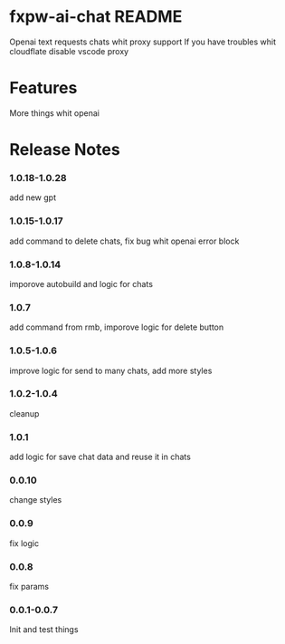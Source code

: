 # fxpw-ai-chat README

Openai text requests chats whit proxy support
If you have troubles whit cloudflate disable vscode proxy

# Features

More things whit openai

# Release Notes

### 1.0.18-1.0.28

add new gpt

### 1.0.15-1.0.17

add command to delete chats, fix bug whit openai error block

### 1.0.8-1.0.14

imporove autobuild and logic for chats

### 1.0.7

add command from rmb, imporove logic for delete button

### 1.0.5-1.0.6

improve logic for send to many chats, add more styles

### 1.0.2-1.0.4

cleanup

### 1.0.1

add logic for save chat data and reuse it in chats

### 0.0.10

change styles

### 0.0.9

fix logic

### 0.0.8

fix params

### 0.0.1-0.0.7

Init and test things
